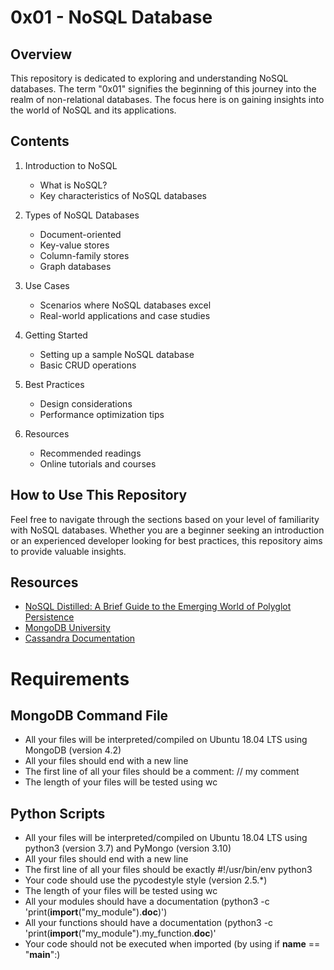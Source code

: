 # 0x01 - NoSQL Database

## Overview

This repository is dedicated to exploring and understanding NoSQL databases. The term "0x01" signifies the beginning of this journey into the realm of non-relational databases. The focus here is on gaining insights into the world of NoSQL and its applications.

## Contents

1. Introduction to NoSQL
   - What is NoSQL?
   - Key characteristics of NoSQL databases

2. Types of NoSQL Databases
   - Document-oriented
   - Key-value stores
   - Column-family stores
   - Graph databases

3. Use Cases
   - Scenarios where NoSQL databases excel
   - Real-world applications and case studies

4. Getting Started
   - Setting up a sample NoSQL database
   - Basic CRUD operations

5. Best Practices
   - Design considerations
   - Performance optimization tips

6. Resources
   - Recommended readings
   - Online tutorials and courses

## How to Use This Repository

Feel free to navigate through the sections based on your level of familiarity with NoSQL databases. Whether you are a beginner seeking an introduction or an experienced developer looking for best practices, this repository aims to provide valuable insights.


## Resources

- [NoSQL Distilled: A Brief Guide to the Emerging World of Polyglot Persistence](https://www.goodreads.com/book/show/7998119-nosql-distilled)
- [MongoDB University](https://university.mongodb.com/)
- [Cassandra Documentation](https://cassandra.apache.org/doc/latest/)

# Requirements

## MongoDB Command File

- All your files will be interpreted/compiled on Ubuntu 18.04 LTS using MongoDB (version 4.2)
- All your files should end with a new line
- The first line of all your files should be a comment: // my comment
- The length of your files will be tested using wc

## Python Scripts

- All your files will be interpreted/compiled on Ubuntu 18.04 LTS using python3 (version 3.7) and PyMongo (version 3.10)
- All your files should end with a new line
- The first line of all your files should be exactly #!/usr/bin/env python3
- Your code should use the pycodestyle style (version 2.5.*)
- The length of your files will be tested using wc
- All your modules should have a documentation (python3 -c 'print(__import__("my_module").__doc__)')
- All your functions should have a documentation (python3 -c 'print(__import__("my_module").my_function.__doc__)'
- Your code should not be executed when imported (by using if __name__ == "__main__":)
